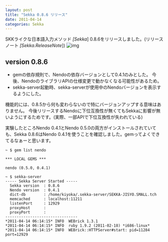 ```yaml
---
layout: post
title: "Sekka 0.8.6 リリース"
date: 2011-04-14
categories: Sekka
---
```

SKKライクな日本語入力メソッド *[Sekka*] 0.8.6をリリースしました。(リリースノート *[Sekka.ReleaseNote*])
 ![img](http://mrg.bz/NbpKsE)

## version 0.8.6
- gemの依存規則で、Nendoの依存バージョンとして0.4.1のみとした。
 今後、NendoのライブラリAPIの仕様変更で動かなくなる可能性があるため。
- sekka-server起動時、sekka-serverが使用中のNendoバージョンを表示するようにした。

機能的には、0.8.5から何も変わらないので特にバージョンアップする意味はありません。
今後リリースするNendoに下位互換性が無くてもSekkaに影響が無いようにするためです。(実際、一部APIで下位互換性が失われている)

実験したところNendo 0.4.1とNendo 0.5.0の両方がインストールされていても、Sekka 0.8.6はNendo 0.4.1を使うことを確認しました。gemってよくできてるなぁーと思います。
```
~ $ gem list nendo

*** LOCAL GEMS ***

nendo (0.5.0, 0.4.1)

~ $ sekka-server
----- Sekka Server Started -----
  Sekka version  : 0.8.6
  Nendo version  : 0.4.1
  dict-db        : /home/kiyoka/.sekka-server/SEKKA-JISYO.SMALL.tch
  memcached      : localhost:11211
  listenPort     : 12929
  proxyHost      : 
  proxyPort      : 
--------------------------------
*2011-04-14 06:14:15* INFO  WEBrick 1.3.1
*2011-04-14 06:14:15* INFO  ruby 1.9.2 (2011-02-18) *i686-linux*
*2011-04-14 06:14:15* INFO  WEBrick::HTTPServer#start: pid=11284 port=12929
```

